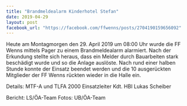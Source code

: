 ```yaml
---
title: "Brandmeldealarm Kinderhotel Stefan"
date: 2019-04-29
layout: post
facebook_url: "https://facebook.com/ffwenns/posts/2704190159656092"
---
```


Heute am Montagmorgen den 29. April 2019 um 08:00 Uhr wurde die FF Wenns mittels Pager zu einem Brandmeldealarm alarmiert. Nach der Erkundung stellte sich heraus, dass ein Melder durch Bauarbeiten stark beschädigt wurde und so die Anlage auslöste. Nach rund einer halben Stunde konnte der Einsatz beendet werden und die 10 ausgerückten Mitglieder der FF Wenns rückten wieder in die Halle ein. 

Details:
MTF-A und TLFA 2000
Einsatzleiter Kdt. HBI Lukas Scheiber

Bericht: LS/ÖA-Team
Fotos: UB/ÖA-Team